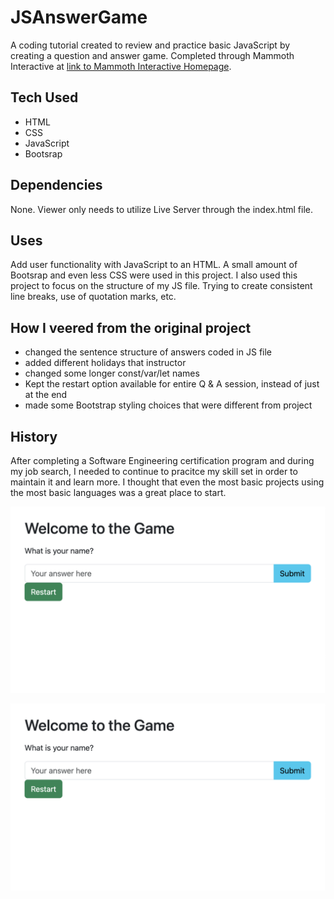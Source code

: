 # JSAnswerGame

A coding tutorial created to review and practice basic JavaScript by creating a question and answer game. Completed through Mammoth Interactive at [link to Mammoth Interactive Homepage](https://training.mammothinteractive.com/courses).

## Tech Used
- HTML
- CSS
- JavaScript
- Bootsrap

## Dependencies
None. Viewer only needs to utilize Live Server through the index.html file.

## Uses
Add user functionality with JavaScript to an HTML. A small amount of Bootsrap and even less CSS were used in this project. I also used this project to focus on the structure of my JS file. Trying to create consistent line breaks, use of quotation marks, etc.

## How I veered from the original project
- changed the sentence structure of answers coded in JS file
- added different holidays that instructor
- changed some longer const/var/let names
- Kept the restart option available for entire Q & A session, instead of just at the end
- made some Bootstrap styling choices that were different from project

## History
After completing a Software Engineering certification program and during my job search, I needed to continue to pracitce my skill set in order to maintain it and learn more. I thought that even the most basic projects using the most basic languages was a great place to start.

![Desktop stipet of HTML file](assests/images/JSGame1.png)

![Mobile stipet of HTML file](assests/images/JSGame1.png)
